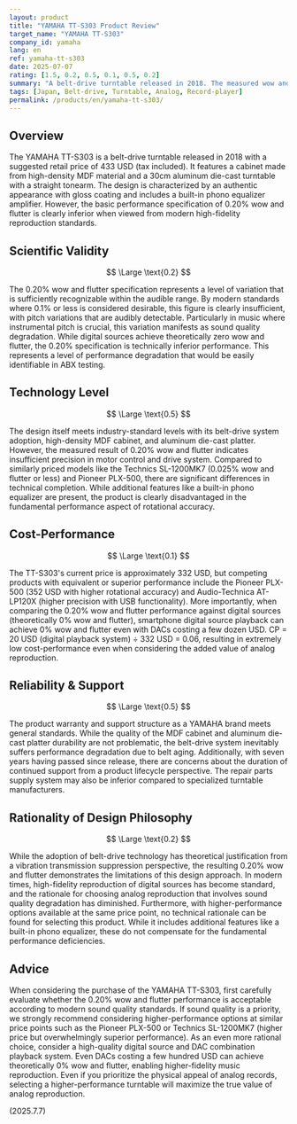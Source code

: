 ```yaml
---
layout: product
title: "YAMAHA TT-S303 Product Review"
target_name: "YAMAHA TT-S303"
company_id: yamaha
lang: en
ref: yamaha-tt-s303
date: 2025-07-07
rating: [1.5, 0.2, 0.5, 0.1, 0.5, 0.2]
summary: "A belt-drive turntable released in 2018. The measured wow and flutter of 0.20% is clearly insufficient from a modern high-fidelity reproduction perspective. With higher-performance options available at the same price point, it's difficult to identify any technical advantages."
tags: [Japan, Belt-drive, Turntable, Analog, Record-player]
permalink: /products/en/yamaha-tt-s303/
---
```


## Overview

The YAMAHA TT-S303 is a belt-drive turntable released in 2018 with a suggested retail price of 433 USD (tax included). It features a cabinet made from high-density MDF material and a 30cm aluminum die-cast turntable with a straight tonearm. The design is characterized by an authentic appearance with gloss coating and includes a built-in phono equalizer amplifier. However, the basic performance specification of 0.20% wow and flutter is clearly inferior when viewed from modern high-fidelity reproduction standards.

## Scientific Validity

$$ \Large \text{0.2} $$

The 0.20% wow and flutter specification represents a level of variation that is sufficiently recognizable within the audible range. By modern standards where 0.1% or less is considered desirable, this figure is clearly insufficient, with pitch variations that are audibly detectable. Particularly in music where instrumental pitch is crucial, this variation manifests as sound quality degradation. While digital sources achieve theoretically zero wow and flutter, the 0.20% specification is technically inferior performance. This represents a level of performance degradation that would be easily identifiable in ABX testing.

## Technology Level

$$ \Large \text{0.5} $$

The design itself meets industry-standard levels with its belt-drive system adoption, high-density MDF cabinet, and aluminum die-cast platter. However, the measured result of 0.20% wow and flutter indicates insufficient precision in motor control and drive system. Compared to similarly priced models like the Technics SL-1200MK7 (0.025% wow and flutter or less) and Pioneer PLX-500, there are significant differences in technical completion. While additional features like a built-in phono equalizer are present, the product is clearly disadvantaged in the fundamental performance aspect of rotational accuracy.

## Cost-Performance

$$ \Large \text{0.1} $$

The TT-S303's current price is approximately 332 USD, but competing products with equivalent or superior performance include the Pioneer PLX-500 (352 USD with higher rotational accuracy) and Audio-Technica AT-LP120X (higher precision with USB functionality). More importantly, when comparing the 0.20% wow and flutter performance against digital sources (theoretically 0% wow and flutter), smartphone digital source playback can achieve 0% wow and flutter even with DACs costing a few dozen USD. CP = 20 USD (digital playback system) ÷ 332 USD = 0.06, resulting in extremely low cost-performance even when considering the added value of analog reproduction.

## Reliability & Support

$$ \Large \text{0.5} $$

The product warranty and support structure as a YAMAHA brand meets general standards. While the quality of the MDF cabinet and aluminum die-cast platter durability are not problematic, the belt-drive system inevitably suffers performance degradation due to belt aging. Additionally, with seven years having passed since release, there are concerns about the duration of continued support from a product lifecycle perspective. The repair parts supply system may also be inferior compared to specialized turntable manufacturers.

## Rationality of Design Philosophy

$$ \Large \text{0.2} $$

While the adoption of belt-drive technology has theoretical justification from a vibration transmission suppression perspective, the resulting 0.20% wow and flutter demonstrates the limitations of this design approach. In modern times, high-fidelity reproduction of digital sources has become standard, and the rationale for choosing analog reproduction that involves sound quality degradation has diminished. Furthermore, with higher-performance options available at the same price point, no technical rationale can be found for selecting this product. While it includes additional features like a built-in phono equalizer, these do not compensate for the fundamental performance deficiencies.

## Advice

When considering the purchase of the YAMAHA TT-S303, first carefully evaluate whether the 0.20% wow and flutter performance is acceptable according to modern sound quality standards. If sound quality is a priority, we strongly recommend considering higher-performance options at similar price points such as the Pioneer PLX-500 or Technics SL-1200MK7 (higher price but overwhelmingly superior performance). As an even more rational choice, consider a high-quality digital source and DAC combination playback system. Even DACs costing a few hundred USD can achieve theoretically 0% wow and flutter, enabling higher-fidelity music reproduction. Even if you prioritize the physical appeal of analog records, selecting a higher-performance turntable will maximize the true value of analog reproduction.

(2025.7.7)